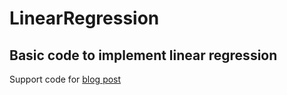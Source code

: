 # LinearRegression
Basic code to implement linear regression
---

Support code for [blog post](http://ashwinvaidya.com/blog/posts/linear-regression)